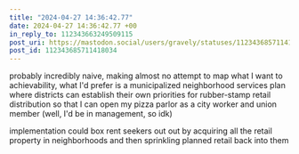 ```yaml
---
title: "2024-04-27 14:36:42.77"
date: 2024-04-27 14:36:42.77 +00
in_reply_to: 112343663249509115
post_uri: https://mastodon.social/users/gravely/statuses/112343685711418034
post_id: 112343685711418034
---
```

probably incredibly naive, making almost no attempt to map what I want to achievability, what I'd prefer is a municipalized neighborhood services plan where districts can establish their own priorities for rubber-stamp retail distribution so that I can open my pizza parlor as a city worker and union member (well, I'd be in management, so idk)

implementation could box rent seekers out out by acquiring all the retail property in neighborhoods and then sprinkling planned retail back into them


